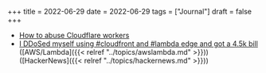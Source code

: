 +++
title = 2022-06-29
date = 2022-06-29
tags = ["Journal"]
draft = false
+++

-   [How to abuse Cloudflare workers](https://blog.christophetd.fr/abusing-cloudflare-workers/)
-   [I DDoSed myself using #cloudfront and #lambda edge and got a 4.5k bill](https://news.ycombinator.com/item?id=31907374) ([AWS/Lambda]({{< relref "../topics/awslambda.md" >}})) ([HackerNews]({{< relref "../topics/hackernews.md" >}}))
